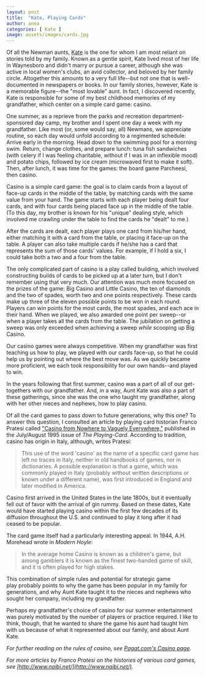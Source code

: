 ```yaml
---
layout: post
title:  "Kate, Playing Cards"
author: anna
categories: [ Kate ]
image: assets/images/cards.jpg
---
```

Of all the Newman aunts, [Kate]({{site.baseurl}}/kate) is the one for whom I am most reliant on stories told by my family. Known as a gentle spirit, Kate lived most of her life in Waynesboro and didn't marry or pursue a career, although she was active in local women's clubs, an avid collector, and beloved by her family circle. Altogether this amounts to a very full life--but not one that is well-documented in newspapers or books. In our family stories, however, Kate is a memorable figure--the "most lovable" aunt. In fact, I discovered recently, Kate is responsible for some of my best childhood memories of my grandfather, which center on a simple card game: casino.

One summer, as a reprieve from the parks and recreation department-sponsored day camp, my brother and I spent one day a week with my grandfather. Like most (or, some would say, all) Newmans, we appreciate routine, so each day would unfold according to a regimented schedule: Arrive early in the morning. Head down to the swimming pool for a morning swim. Return, change clothes, and prepare lunch: tuna fish sandwiches (with celery if I was feeling charitable, without if I was in an inflexible mood) and potato chips, followed by ice cream (microwaved first to make it soft). Then, after lunch, it was time for the games: the board game Parcheesi, then casino.

Casino is a simple card game: the goal is to claim cards from a layout of face-up cards in the middle of the table, by matching cards with the same value from your hand. The game starts with each player being dealt four cards, and with four cards being placed face up in the middle of the table. (To this day, my brother is known for his "unique" dealing style, which involved me crawling under the table to find the cards he "dealt" to me.)

After the cards are dealt, each player plays one card from his/her hand, either matching it with a card from the table, or placing it face-up on the table. A player can also take multiple cards if he/she has a card that represents the sum of those cards' values. For example, if I hold a six, I could take both a two and a four from the table.

The only complicated part of casino is a play called building, which involved constructing builds of cards to be picked up at a later turn, but I don't remember using that very much. Our attention was much more focused on the prizes of the game: Big Casino and Little Casino, the ten of diamonds and the two of spades, worth two and one points respectively. These cards make up three of the eleven possible points to be won in each round. Players can win points for the most cards, the most spades, and each ace in their hand. When we played, we also awarded one point per sweep--or when a player takes all the cards from the table. The jubilation on getting a sweep was only exceeded when achieving a sweep *while* scooping up Big Casino.

Our casino games were always competitive. When my grandfather was first teaching us how to play, we played with our cards face-up, so that he could help us by pointing out where the best move was. As we quickly became more proficient, we each took responsibility for our own hands--and played to win.

In the years following that first summer, casino was a part of all of our get-togethers with our grandfather. And, in a way, Aunt Kate was also a part of these gatherings, since she was the one who taught my grandfather, along with her other nieces and nephews, how to play casino.

Of all the card games to pass down to future generations, why this one? To answer this question, I consulted an article by playing card historian Franco Pratesi called ["Casino from Nowhere to Vaguely Everywhere,"](http://www.naibi.net/A/57-CASINO%20-Z.pdf) published in the July/August 1995 issue of *The Playing-Card*. According to tradition, casino has origin in Italy, although, writes Pratesi:

>This use of the word 'casino' as the name of a specific card game has left no traces in Italy, neither in old handbooks of games, nor in dictionaries. A possible explanation is that a game, which was commonly played in Italy (probably without written descriptions or known under a different name), was first introduced in England and later modified in America.

Casino first arrived in the United States in the late 1800s, but it eventually fell out of favor with the arrival of gin rummy. Based on these dates, Kate would have started playing casino within the first few decades of its diffusion throughout the U.S. and continued to play it long after it had ceased to be popular.

The card game itself had a particularly interesting appeal. In 1944, A.H. Morehead wrote in *Modern Hoyle*:

>In the average home Casino is known as a children's game, but among gamblers it is known as the finest two-handed game of skill, and it is often played for high stakes.

This combination of simple rules and potential for strategic game play probably points to why the game has been popular in my family for generations, and why Aunt Kate taught it to the nieces and nephews who sought her company, including my grandfather.

Perhaps my grandfather's choice of casino for our summer entertainment was purely motivated by the number of players or practice required. I like to think, though, that he wanted to share the game his aunt had taught him with us because of what it represented about our family, and about Aunt Kate.

*For further reading on the rules of casino, see [Pagat.com's Casino page](https://www.pagat.com/fishing/casino.html).*

*For more articles by Franco Pratesi on the histories of various card games, see [http://www.naibi.net/](http://www.naibi.net/).*